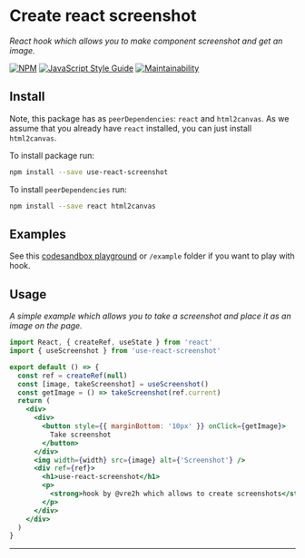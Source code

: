 # Create react screenshot

_React hook which allows you to make component screenshot and get an image._

[![NPM](https://img.shields.io/npm/v/use-react-screenshot.svg)](https://www.npmjs.com/package/use-react-screenshot) [![JavaScript Style Guide](https://img.shields.io/badge/code_style-airbnb-brightgreen.svg)](https://standardjs.com) [![Maintainability](https://api.codeclimate.com/v1/badges/4eed8edefb50d41a2093/maintainability)](https://codeclimate.com/github/vre2h/use-react-screenshot/maintainability)

## Install

Note, this package has as `peerDependencies`: `react` and `html2canvas`. As we assume that you already have `react` installed, you can just install `html2canvas`.

To install package run:
```bash
npm install --save use-react-screenshot
```

To install `peerDependencies` run:
```bash
npm install --save react html2canvas
```

## Examples

See this [codesandbox playground](https://codesandbox.io/s/react-screenshot-hook-2jdyt) or `/example` folder if you want to play with hook.

## Usage

_A simple example which allows you to take a screenshot and place it as an image on the page._

```jsx
import React, { createRef, useState } from 'react'
import { useScreenshot } from 'use-react-screenshot'

export default () => {
  const ref = createRef(null)
  const [image, takeScreenshot] = useScreenshot()
  const getImage = () => takeScreenshot(ref.current)
  return (
    <div>
      <div>
        <button style={{ marginBottom: '10px' }} onClick={getImage}>
          Take screenshot
        </button>
      </div>
      <img width={width} src={image} alt={'Screenshot'} />
      <div ref={ref}>
        <h1>use-react-screenshot</h1>
        <p>
          <strong>hook by @vre2h which allows to create screenshots</strong>
        </p>
      </div>
    </div>
  )
}
```



---


